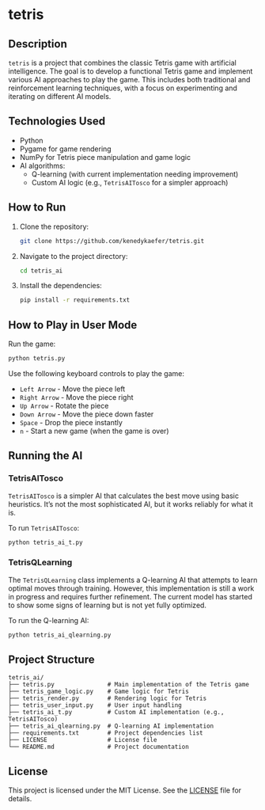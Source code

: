 # tetris

## Description

`tetris` is a project that combines the classic Tetris game with artificial intelligence. The goal is to develop a functional Tetris game and implement various AI approaches to play the game. This includes both traditional and reinforcement learning techniques, with a focus on experimenting and iterating on different AI models.

## Technologies Used

- Python
- Pygame for game rendering 
- NumPy for Tetris piece manipulation and game logic
- AI algorithms:
  - Q-learning (with current implementation needing improvement)
  - Custom AI logic (e.g., `TetrisAITosco` for a simpler approach)

## How to Run

1. Clone the repository:
    ```bash
    git clone https://github.com/kenedykaefer/tetris.git 
    ```

2. Navigate to the project directory:
    ```bash
    cd tetris_ai
    ```

3. Install the dependencies:
    ```bash
    pip install -r requirements.txt
    ```

## How to Play in User Mode

Run the game:

```bash
python tetris.py
```

Use the following keyboard controls to play the game:

- `Left Arrow` - Move the piece left
- `Right Arrow` - Move the piece right
- `Up Arrow` - Rotate the piece
- `Down Arrow` - Move the piece down faster
- `Space` - Drop the piece instantly
- `n` - Start a new game (when the game is over)

## Running the AI

### TetrisAITosco

`TetrisAITosco` is a simpler AI that calculates the best move using basic heuristics. It’s not the most sophisticated AI, but it works reliably for what it is.

To run `TetrisAITosco`:

```bash
python tetris_ai_t.py
```

### TetrisQLearning

The `TetrisQLearning` class implements a Q-learning AI that attempts to learn optimal moves through training. However, this implementation is still a work in progress and requires further refinement. The current model has started to show some signs of learning but is not yet fully optimized.

To run the Q-learning AI:

```bash
python tetris_ai_qlearning.py
```

## Project Structure
```
tetris_ai/
├── tetris.py               # Main implementation of the Tetris game
├── tetris_game_logic.py    # Game logic for Tetris
├── tetris_render.py        # Rendering logic for Tetris
├── tetris_user_input.py    # User input handling
├── tetris_ai_t.py          # Custom AI implementation (e.g., TetrisAITosco)
├── tetris_ai_qlearning.py  # Q-learning AI implementation
├── requirements.txt        # Project dependencies list
├── LICENSE                 # License file
└── README.md               # Project documentation
```

## License

This project is licensed under the MIT License. See the [LICENSE](LICENSE) file for details.

